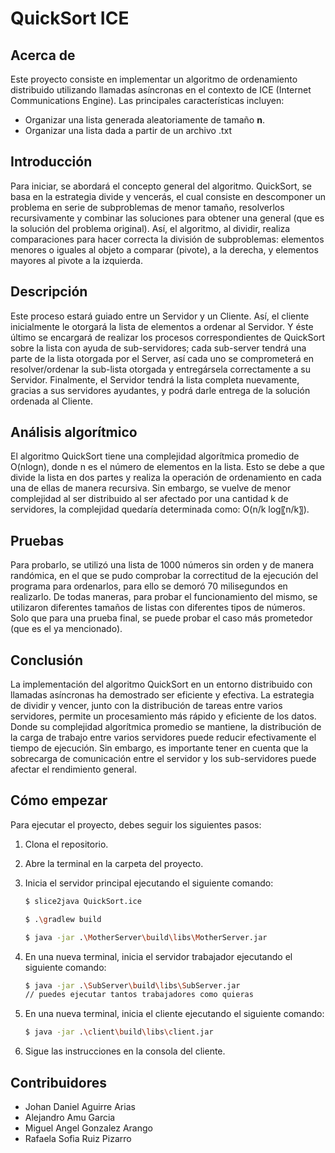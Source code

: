# QuickSort ICE

## Acerca de
Este proyecto consiste en implementar un algoritmo de ordenamiento distribuido utilizando llamadas asíncronas en el contexto de ICE (Internet Communications Engine). Las principales características incluyen:

- Organizar una lista generada aleatoriamente de tamaño **n**.
- Organizar una lista dada a partir de un archivo .txt

## Introducción
Para iniciar, se abordará el concepto general del algoritmo. QuickSort, se basa en la estrategia divide y vencerás, el cual consiste en descomponer un problema en serie de subproblemas de menor tamaño, resolverlos recursivamente y combinar las soluciones para obtener una general (que es la solución del problema original). Así, el algoritmo, al dividir, realiza comparaciones para hacer correcta la división de subproblemas: elementos menores o iguales al objeto a comparar (pivote), a la derecha, y elementos mayores al pivote a la izquierda.

## Descripción
Este proceso estará guiado entre un Servidor y un Cliente. Así, el cliente inicialmente le otorgará la lista de elementos a ordenar al Servidor. Y éste último se encargará de realizar los procesos correspondientes de QuickSort sobre la lista con ayuda de sub-servidores; cada sub-server tendrá una parte de la lista otorgada por el Server, así cada uno se comprometerá en resolver/ordenar la sub-lista otorgada y entregársela correctamente a su Servidor. Finalmente, el Servidor tendrá la lista completa nuevamente, gracias a sus servidores ayudantes, y podrá darle entrega de la solución ordenada al Cliente.

## Análisis algorítmico
El algoritmo QuickSort tiene una complejidad algorítmica promedio de O(nlogn), donde n es el número de elementos en la lista. Esto se debe a que divide la lista en dos partes y realiza la operación de ordenamiento en cada una de ellas de manera recursiva. Sin embargo, se vuelve de menor complejidad al ser distribuido al ser afectado por una cantidad k de servidores, la complejidad quedaría determinada como: O(n/k  log⁡〖n/k〗).

## Pruebas
Para probarlo, se utilizó una lista de 1000 números sin orden y de manera randómica, en el que se pudo comprobar la correctitud de la ejecución del programa para ordenarlos, para ello se demoró 70 milisegundos en realizarlo. De todas maneras, para probar el funcionamiento del mismo, se utilizaron diferentes tamaños de listas con diferentes tipos de números. Solo que para una prueba final, se puede probar el caso más prometedor (que es el ya mencionado).

## Conclusión
La implementación del algoritmo QuickSort en un entorno distribuido con llamadas asíncronas ha demostrado ser eficiente y efectiva. La estrategia de dividir y vencer, junto con la distribución de tareas entre varios servidores, permite un procesamiento más rápido y eficiente de los datos. Donde su complejidad algorítmica promedio se mantiene, la distribución de la carga de trabajo entre varios servidores puede reducir efectivamente el tiempo de ejecución. Sin embargo, es importante tener en cuenta que la sobrecarga de comunicación entre el servidor y los sub-servidores puede afectar el rendimiento general.

## Cómo empezar

Para ejecutar el proyecto, debes seguir los siguientes pasos:

1. Clona el repositorio.
2. Abre la terminal en la carpeta del proyecto.
3. Inicia el servidor principal ejecutando el siguiente comando:

   ```bash
   $ slice2java QuickSort.ice
   ```
   ```bash
   $ .\gradlew build
   ```

   ```bash
   $ java -jar .\MotherServer\build\libs\MotherServer.jar
   ```
4. En una nueva terminal, inicia el servidor trabajador ejecutando el siguiente comando:

   ```bash
   $ java -jar .\SubServer\build\libs\SubServer.jar
   // puedes ejecutar tantos trabajadores como quieras
   ```
5. En una nueva terminal, inicia el cliente ejecutando el siguiente comando:

   ```bash
   $ java -jar .\client\build\libs\client.jar 
   ```
6. Sigue las instrucciones en la consola del cliente.

## Contribuidores

- Johan Daniel Aguirre Arias
- Alejandro Amu Garcia
- Miguel Angel Gonzalez Arango
- Rafaela Sofia Ruiz Pizarro